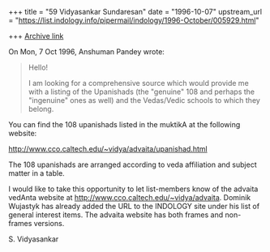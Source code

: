 +++
title = "59 Vidyasankar Sundaresan"
date = "1996-10-07"
upstream_url = "https://list.indology.info/pipermail/indology/1996-October/005929.html"

+++
[Archive link](https://list.indology.info/pipermail/indology/1996-October/005929.html)


On Mon, 7 Oct 1996, Anshuman Pandey wrote:

> 
> Hello!
> 
> I am looking for a comprehensive source which would provide me with a
> listing of the Upanishads (the "genuine" 108 and perhaps the "ingenuine"
> ones as well) and the Vedas/Vedic schools to which they belong.
> 

You can find the 108 upanishads listed in the muktikA at the following
website:

http://www.cco.caltech.edu/~vidya/advaita/upanishad.html

The 108 upanishads are arranged according to veda affiliation and subject
matter in a table. 

I would like to take this opportunity to let list-members know of the
advaita vedAnta website at <http://www.cco.caltech.edu/~vidya/advaita>.
Dominik Wujastyk has already added the URL to the INDOLOGY site under his
list of general interest items. The advaita website has both frames and
non-frames versions.  


S. Vidyasankar





